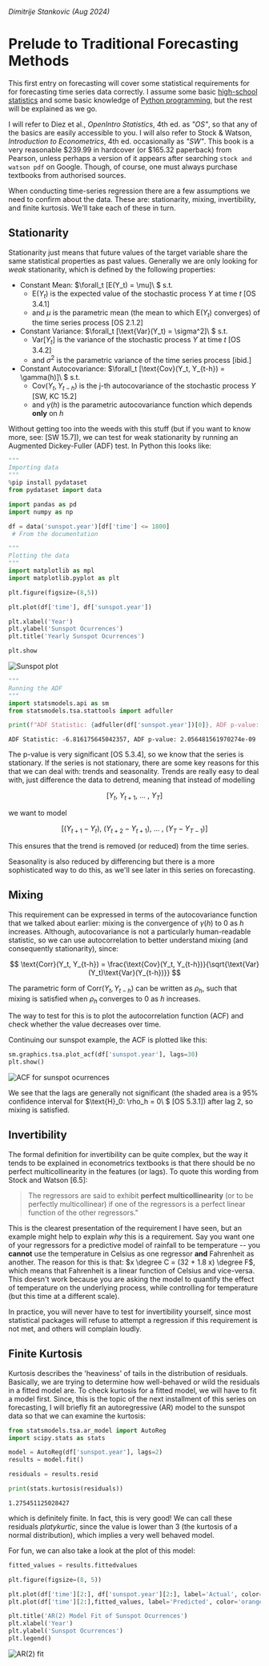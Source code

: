 *Dimitrije Stankovic (Aug 2024)*

# Prelude to Traditional Forecasting Methods

This first entry on forecasting will cover some statistical requirements for for forecasting time series data correctly. I assume some basic [high-school statistics](https://www.openintro.org/book/os/) and some basic knowledge of [Python programming](https://wesmckinney.com/book/), but the rest will be explained as we go. 

I will refer to Diez et al., *OpenIntro Statistics*, 4th ed. as *"OS"*, so that any of the basics are easily accessible to you. I will also refer to Stock & Watson, *Introduction to Econometrics*, 4th ed. occasionally as *"SW"*. This book is a very reasonable \$239.99 in hardcover (or \$165.32 paperback) from Pearson, unless perhaps a version of it appears after searching `stock and watson pdf` on Google. Though, of course, one must always purchase textbooks from authorised sources.

When conducting time-series regression there are a few assumptions we need to confirm about the data. These are: stationarity, mixing, invertibility, and finite kurtosis. We'll take each of these in turn.

## Stationarity

Stationarity just means that future values of the target variable share the same statistical properties as past values. Generally we are only looking for *weak* stationarity, which is defined by the following properties:

- Constant Mean: $\forall_t [E(Y_t) = \mu]\ $ s.t.
  - $\text{E}(Y_t)$ is the expected value of the stochastic process $Y$ at time $t$ [OS 3.4.1]
  - and $\mu$ is the parametric mean (the mean to which $\text{E}(Y_t)$ converges) of the time series process [OS 2.1.2]
- Constant Variance: $\forall_t [\text{Var}(Y_t) = \sigma^2]\ $ s.t.
  - $\text{Var}[Y_t]$ is the variance of the stochastic process $Y$ at time $t$ [OS 3.4.2]
  - and $\sigma^2$ is the parametric variance of the time series process [ibid.]
- Constant Autocovariance: $\forall_t [\text{Cov}(Y_t, Y_{t-h}) = \gamma(h)]\ $ s.t.
  - $\text{Cov}(Y_t, Y_{t-h})$ is the j-th autocovariance of the stochastic process $Y$ [SW, KC 15.2]
  - and $\gamma(h)$ is the parametric autocovariance function which depends **only** on $h$

Without getting too into the weeds with this stuff (but if you want to know more, see: [SW 15.7]), we can test for weak stationarity by running an Augmented Dickey-Fuller (ADF) test. In Python this looks like:

```python
"""
Importing data
"""
%pip install pydataset
from pydataset import data

import pandas as pd
import numpy as np

df = data('sunspot.year')[df['time'] <= 1800]
 # From the documentation
```

```python
"""
Plotting the data
"""
import matplotlib as mpl
import matplotlib.pyplot as plt

plt.figure(figsize=(8,5))

plt.plot(df['time'], df['sunspot.year'])

plt.xlabel('Year')
plt.ylabel('Sunspot Ocurrences')
plt.title('Yearly Sunspot Ocurrences')

plt.show
```

![Sunspot plot](prelim/sunspot_plot.png)

```python
"""
Running the ADF
"""
import statsmodels.api as sm
from statsmodels.tsa.stattools import adfuller

print(f"ADF Statistic: {adfuller(df['sunspot.year'])[0]}, ADF p-value: {adfuller(df['sunspot.year'])[1]}")
```

`ADF Statistic: -6.816175645042357, ADF p-value: 2.056481561970274e-09` 

The p-value is very significant [OS 5.3.4], so we know that the series is stationary. If the series is not stationary, there are some key reasons for this that we can deal with: trends and seasonality. Trends are really easy to deal with, just difference the data to detrend, meaning that instead of modelling

$$
[Y_t,\ Y_{t+1},\ ...\ ,\ Y_T]
$$

we want to model

$$
[(Y_{t+1}-Y_t),\ (Y_{t+2}-Y_{t+1}),\ ...\ ,\ (Y_T - Y_{T-1})]
$$

This ensures that the trend is removed (or reduced) from the time series.

Seasonality is also reduced by differencing but there is a more sophisticated way to do this, as we'll see later in this series on forecasting.

## Mixing

This requirement can be expressed in terms of the autocovariance function that we talked about earlier: mixing is the convergence of $\gamma(h)$ to 0 as $h$ increases. Although, autocovariance is not a particularly human-readable statistic, so we can use autocorrelation to better understand mixing (and consequently stationarity), since:

$$
\text{Corr}(Y_t, Y_{t-h}) = \frac{\text{Cov}(Y_t, Y_{t-h})}{\sqrt{\text{Var}(Y_t)\text{Var}(Y_{t-h})}}
$$

The parametric form of $\text{Corr}(Y_t, Y_{t-h})$ can be written as $\rho_h$, such that mixing is satisfied when $\rho_h$ converges to 0 as $h$ increases.

The way to test for this is to plot the autocorrelation function (ACF) and check whether the value decreases over time.

Continuing our sunspot example, the ACF is plotted like this:

```python
sm.graphics.tsa.plot_acf(df['sunspot.year'], lags=30)
plt.show()
```

![ACF for sunspot ocurrences](prelim/acf_sunspot.png)

We see that the lags are generally not significant (the shaded area is a 95% confidence interval for $\text{H}_0: \rho_h = 0\ $ [OS 5.3.1]) after lag 2, so mixing is satisfied.

## Invertibility

The formal definition for invertibility can be quite complex, but the way it tends to be explained in econometrics textbooks is that there should be no perfect multicollinearity in the features (or lags). To quote this wording from Stock and Watson [6.5]:

> The regressors are said to exhibit **perfect multicollinearity** (or to be perfectly multicollinear) if one of the regressors is a perfect linear function of the other regressors."

This is the clearest presentation of the requirement I have seen, but an example might help to explain *why* this is a requirement. Say you want one of your regressors for a predictive model of rainfall to be temperature -- you **cannot** use the temperature in Celsius as one regressor **and** Fahrenheit as another. The reason for this is that: $x \degree C = (32 + 1.8 x) \degree F$, which means that Fahrenheit is a linear function of Celsius and vice-versa. This doesn't work because you are asking the model to quantify the effect of temperature on the underlying process, while controlling for temperature (but this time at a different scale).

In practice, you will never have to test for invertibility yourself, since most statistical packages will refuse to attempt a regression if this requirement is not met, and others will complain loudly.

## Finite Kurtosis

Kurtosis describes the 'heaviness' of tails in the distribution of residuals. Basically, we are trying to determine how well-behaved or wild the residuals in a fitted model are. To check kurtosis for a fitted model, we will have to fit a model first. Since, this is the topic of the next installment of this series on forecasting, I will briefly fit an autoregressive (AR) model to the sunspot data so that we can examine the kurtosis:

```python
from statsmodels.tsa.ar_model import AutoReg
import scipy.stats as stats

model = AutoReg(df['sunspot.year'], lags=2)
results = model.fit()

residuals = results.resid

print(stats.kurtosis(residuals))
```

`1.275451125028427`

which is definitely finite. In fact, this is very good! We can call these residuals *platykurtic*, since the value is lower than 3 (the kurtosis of a normal distribution), which implies a very well behaved model.

For fun, we can also take a look at the plot of this model:

```python
fitted_values = results.fittedvalues

plt.figure(figsize=(8, 5))

plt.plot(df['time'][2:], df['sunspot.year'][2:], label='Actual', color='blue')
plt.plot(df['time'][2:],fitted_values, label='Predicted', color='orange')

plt.title('AR(2) Model Fit of Sunspot Ocurrences')
plt.xlabel('Year')
plt.ylabel('Sunspot Ocurrences')
plt.legend()
```

![AR(2) fit](prelim/sunspot_ar2.png)
